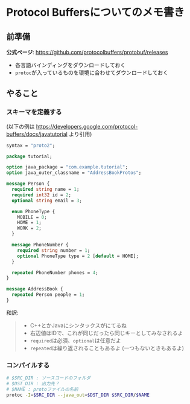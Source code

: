 # Protocol Buffersについてのメモ書き
## 前準備
**公式ページ**: https://github.com/protocolbuffers/protobuf/releases
- 各言語バインディングをダウンロードしておく
- `protoc`が入っているものを環境に合わせてダウンロードしておく

## やること
### スキーマを定義する
(以下の例は https://developers.google.com/protocol-buffers/docs/javatutorial より引用)

```proto:example.proto
syntax = "proto2";

package tutorial;

option java_package = "com.example.tutorial";
option java_outer_classname = "AddressBookProtos";

message Person {
  required string name = 1;
  required int32 id = 2;
  optional string email = 3;

  enum PhoneType {
    MOBILE = 0;
    HOME = 1;
    WORK = 2;
  }

  message PhoneNumber {
    required string number = 1;
    optional PhoneType type = 2 [default = HOME];
  }

  repeated PhoneNumber phones = 4;
}

message AddressBook {
  repeated Person people = 1;
}
```

和訳:
> - C++とかJavaにシンタックスがにてるね
> - 右辺値はIDで、これが同じだったら同じキーとしてみなされるよ
> - `required`は必須、`optional`は任意だよ
> - `repeated`は繰り返されることもあるよ (一つもないときもあるよ)

### コンパイルする
```sh:compile.sh
# $SRC_DIR : ソースコードのフォルダ
# $DST_DIR : 出力先？
# $NAME : protoファイルの名前
protoc -I=$SRC_DIR --java_out=$DST_DIR $SRC_DIR/$NAME
```



